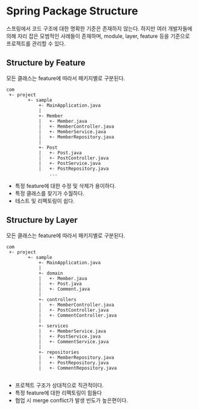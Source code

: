 # Spring Package Structure

스프링에서 코드 구조에 대한 명확한 기준은 존재하지 않는다. 하지만 여러 개발자들에 의해 자리 잡은 모범적인 사례들이 존재하며, module, layer, feature 등을 기준으로 프로젝트를 관리할 수 있다.


## Structure by Feature

모든 클래스는 feature에 따라서 패키지별로 구분된다.

```
com
 +- project
        +- sample
            +- MainApplication.java
            |
            +- Member
            |   +- Member.java
            |   +- MemberController.java
            |   +- MemberService.java
            |   +- MemberRepository.java
            |
            +- Post
            |   +- Post.java
            |   +- PostController.java
            |   +- PostService.java
            |   +- PostRepository.java
                ...
```

- 특정 feature에 대한 수정 및 삭제가 용이하다.
- 특정 클래스를 찾기가 수월하다.
- 테스트 및 리팩토링이 쉽다.


## Structure by Layer

모든 클래스는 feature에 따라서 패키지별로 구분된다.

```
com
 +- project
        +- sample
            +- MainApplication.java
            |
            +- domain
            |   +- Member.java
            |   +- Post.java
            |   +- Comment.java
            |
            +- controllers
            |   +- MemberController.java
            |   +- PostController.java
            |   +- CommentController.java
            |
            +- services
            |   +- MemberService.java
            |   +- PostService.java
            |   +- CommentService.java
            |
            +- repositories
            |   +- MemberRepository.java
            |   +- PostRepository.java
            |   +- CommentRepository.java
            
```

- 프로젝트 구조가 상대적으로 직관적이다.
- 특정 feature에 대한 리팩토링이 힘들다
- 협업 시 merge conflict가 발생 빈도가 높은편이다.

